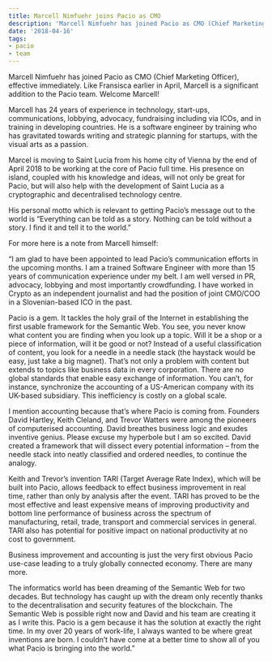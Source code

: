 ```yaml
---
title: Marcell Nimfuehr joins Pacio as CMO
description: 'Marcell Nimfuehr has joined Pacio as CMO (Chief Marketing Officer) '
date: '2018-04-16'
tags:
- pacio
- team
---
```

Marcell Nimfuehr has joined Pacio as CMO (Chief Marketing Officer), effective immediately. Like Fransisca earlier in April, Marcell is a significant addition to the Pacio team. Welcome Marcell!

Marcell has 24 years of experience in technology, start-ups, communications, lobbying, advocacy, fundraising including via ICOs, and in training in developing countries. He is a software engineer by training who has gravitated towards writing and strategic planning for startups, with the visual arts as a passion.

Marcel is moving to Saint Lucia from his home city of Vienna by the end of April 2018 to be working at the core of Pacio full time. His presence on island, coupled with his knowledge and ideas, will not only be great for Pacio, but will also help with the development of Saint Lucia as a cryptographic and decentralised technology centre.

His personal motto which is relevant to getting Pacio’s message out to the world is “Everything can be told as a story. Nothing can be told without a story. I find it and tell it to the world.”

For more here is a note from Marcell himself:

“I am glad to have been appointed to lead Pacio’s communication efforts in the upcoming months. I am a trained Software Engineer with more than 15 years of communication experience under my belt. I am well versed in PR, advocacy, lobbying and most importantly crowdfunding. I have worked in Crypto as an independent journalist and had the position of joint CMO/COO in a Slovenian-based ICO in the past.

Pacio is a gem. It tackles the holy grail of the Internet in establishing the first usable framework for the Semantic Web. You see, you never know what content you are finding when you look up a topic. Will it be a shop or a piece of information, will it be good or not? Instead of a useful classification of content, you look for a needle in a needle stack (the haystack would be easy, just take a big magnet).  That’s not only a problem with content but extends to topics like business data in every corporation. There are no global standards that enable easy exchange of information. You can’t, for instance, synchronize the accounting of a US-American company with its UK-based subsidiary. This inefficiency is costly on a global scale.

I mention accounting because that’s where Pacio is coming from. Founders David Hartley, Keith Cleland, and Trevor Watters were among the pioneers of computerised accounting. David breathes business logic and exudes inventive genius. Please excuse my hyperbole but I am so excited. David created a framework that will dissect every potential information – from the needle stack into neatly classified and ordered needles, to continue the analogy.


Keith and Trevor’s invention TARI (Target Average Rate Index), which will be built into Pacio, allows feedback to effect business improvement in real time, rather than only by analysis after the event. TARI has proved to be the most effective and least expensive means of improving productivity and bottom line performance of business across the spectrum of manufacturing, retail, trade, transport and commercial services in general. TARI also has potential for positive impact on national productivity at no cost to government.

Business improvement and accounting is just the very first obvious Pacio use-case leading to a truly globally connected economy. There are many more.

The informatics world has been dreaming of the Semantic Web for two decades. But technology has caught up with the dream only recently thanks to the decentralisation and security features of the blockchain. The Semantic Web is possible right now and David and his team are creating it as I write this. Pacio is a gem because it has the solution at exactly the right time. In my over 20 years of work-life, I always wanted to be where great inventions are born. I couldn’t have come at a better time to show all of you what Pacio is bringing into the world.”

